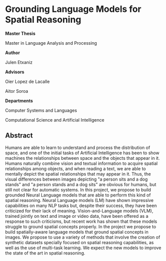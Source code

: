 # Grounding Language Models for Spatial Reasoning

**Master Thesis**

Master in Language Analysis and Processing

**Author**

Julen Etxaniz

**Advisors**

Oier Lopez de Lacalle

Aitor Soroa

**Departments**

Computer Systems and Languages

Computational Science and Artificial Intelligence

## Abstract

Humans are able to learn to understand and process the distribution of space, and one of the initial tasks of Artificial Intelligence has been to show machines the relationships between space and the objects that appear in it. Humans naturally combine vision and textual information to acquire spatial relationships among objects, and when reading a text, we are able to mentally depict the spatial relationships that may appear in it. Thus, the visual differences between images depicting "a person sits and a dog stands" and "a person stands and a dog sits" are obvious for humans, but still not clear for automatic systems. In this project, we propose to build grounded Neural Language models that are able to perform this kind of spatial reasoning. Neural Language models (LM) have shown impressive capabilities on many NLP tasks but, despite their success, they have been criticized for their lack of meaning. Vision-and-Language models (VLM), trained jointly on text and image or video data, have been offered as a response to such criticisms, but recent work has shown that these models struggle to ground spatial concepts properly. In the project we propose to build spatially-aware language models that ground spatial concepts in images. We propose to use a variety of methods that involve the creation of synthetic datasets specially focused on spatial reasoning capabilities, as well as the use of multi-task learning. We expect the new models to improve the state of the art in spatial reasoning.